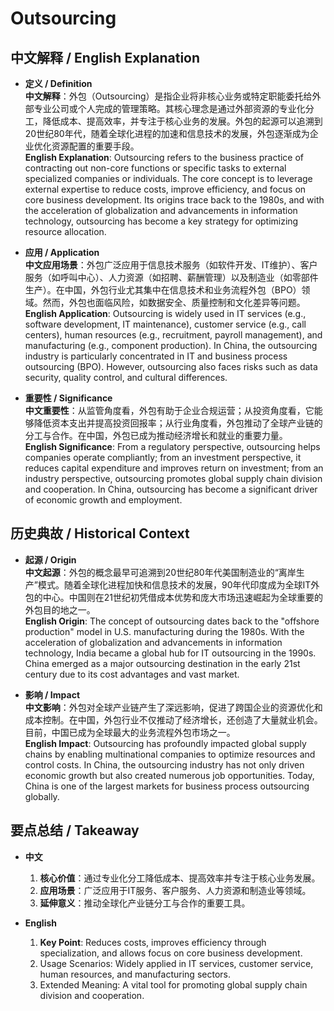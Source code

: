 # Outsourcing

## 中文解释 / English Explanation

* **定义 / Definition**  
  **中文解释**：外包（Outsourcing）是指企业将非核心业务或特定职能委托给外部专业公司或个人完成的管理策略。其核心理念是通过外部资源的专业化分工，降低成本、提高效率，并专注于核心业务的发展。外包的起源可以追溯到20世纪80年代，随着全球化进程的加速和信息技术的发展，外包逐渐成为企业优化资源配置的重要手段。  
  **English Explanation**: Outsourcing refers to the business practice of contracting out non-core functions or specific tasks to external specialized companies or individuals. The core concept is to leverage external expertise to reduce costs, improve efficiency, and focus on core business development. Its origins trace back to the 1980s, and with the acceleration of globalization and advancements in information technology, outsourcing has become a key strategy for optimizing resource allocation.

* **应用 / Application**  
  **中文应用场景**：外包广泛应用于信息技术服务（如软件开发、IT维护）、客户服务（如呼叫中心）、人力资源（如招聘、薪酬管理）以及制造业（如零部件生产）。在中国，外包行业尤其集中在信息技术和业务流程外包（BPO）领域。然而，外包也面临风险，如数据安全、质量控制和文化差异等问题。  
  **English Application**: Outsourcing is widely used in IT services (e.g., software development, IT maintenance), customer service (e.g., call centers), human resources (e.g., recruitment, payroll management), and manufacturing (e.g., component production). In China, the outsourcing industry is particularly concentrated in IT and business process outsourcing (BPO). However, outsourcing also faces risks such as data security, quality control, and cultural differences.

* **重要性 / Significance**  
  **中文重要性**：从监管角度看，外包有助于企业合规运营；从投资角度看，它能够降低资本支出并提高投资回报率；从行业角度看，外包推动了全球产业链的分工与合作。在中国，外包已成为推动经济增长和就业的重要力量。  
  **English Significance**: From a regulatory perspective, outsourcing helps companies operate compliantly; from an investment perspective, it reduces capital expenditure and improves return on investment; from an industry perspective, outsourcing promotes global supply chain division and cooperation. In China, outsourcing has become a significant driver of economic growth and employment.

## 历史典故 / Historical Context

* **起源 / Origin**  
  **中文起源**：外包的概念最早可追溯到20世纪80年代美国制造业的“离岸生产”模式。随着全球化进程加快和信息技术的发展，90年代印度成为全球IT外包的中心。中国则在21世纪初凭借成本优势和庞大市场迅速崛起为全球重要的外包目的地之一。  
  **English Origin**: The concept of outsourcing dates back to the "offshore production" model in U.S. manufacturing during the 1980s. With the acceleration of globalization and advancements in information technology, India became a global hub for IT outsourcing in the 1990s. China emerged as a major outsourcing destination in the early 21st century due to its cost advantages and vast market.

* **影响 / Impact**  
  **中文影响**：外包对全球产业链产生了深远影响，促进了跨国企业的资源优化和成本控制。在中国，外包行业不仅推动了经济增长，还创造了大量就业机会。目前，中国已成为全球最大的业务流程外包市场之一。  
  **English Impact**: Outsourcing has profoundly impacted global supply chains by enabling multinational companies to optimize resources and control costs. In China, the outsourcing industry has not only driven economic growth but also created numerous job opportunities. Today, China is one of the largest markets for business process outsourcing globally.

## 要点总结 / Takeaway

* **中文**  
  1. **核心价值**：通过专业化分工降低成本、提高效率并专注于核心业务发展。  
  2. **应用场景**：广泛应用于IT服务、客户服务、人力资源和制造业等领域。  
  3. **延伸意义**：推动全球化产业链分工与合作的重要工具。

* **English**  
  1. **Key Point**: Reduces costs, improves efficiency through specialization, and allows focus on core business development.  
  2. Usage Scenarios: Widely applied in IT services, customer service, human resources, and manufacturing sectors.  
  3. Extended Meaning: A vital tool for promoting global supply chain division and cooperation.